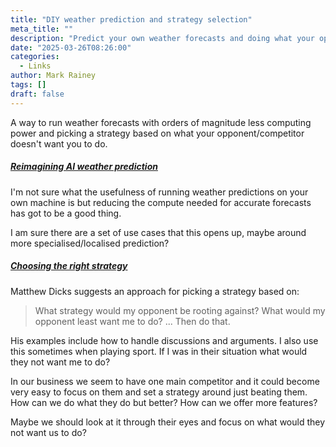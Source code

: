 ```yaml
---
title: "DIY weather prediction and strategy selection"
meta_title: ""
description: "Predict your own weather forecasts and doing what your opponent doesn't want you do do"
date: "2025-03-26T08:26:00"
categories:
  - Links
author: Mark Rainey
tags: []
draft: false
---
```

A way to run weather forecasts with orders of magnitude less computing power and picking a strategy based on what your opponent/competitor doesn't want you to do.

##### [Reimagining AI weather prediction](https://www.turing.ac.uk/blog/project-aardvark-reimagining-ai-weather-prediction)

I'm not sure what the usefulness of running weather predictions on your own machine is but reducing the compute needed for accurate forecasts has got to be a good thing. 

I am sure there are a set of use cases that this opens up, maybe around more specialised/localised prediction?


##### [Choosing the right strategy](https://matthewdicks.com/choosing-the-right-strategy/)

Matthew Dicks suggests an approach for picking a strategy based on:

> What strategy would my opponent be rooting against?
> What would my opponent least want me to do? ... Then do that.

His examples include how to handle discussions and arguments. I also use this sometimes when playing sport. If I was in their situation what would they not want me to do?

In our business we seem to have one main competitor and it could become very easy to  focus on them and set a strategy around just beating them. How can we do what they do but better? How can we offer more features?  

Maybe we should look at it through their eyes and focus on what would they not want us to do? 
